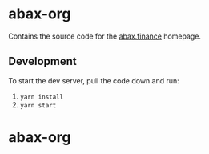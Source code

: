# abax-org

Contains the source code for the [abax.finance](https://abax.finance) homepage.

## Development

To start the dev server, pull the code down and run:

1. `yarn install`
1. `yarn start`

# abax-org
